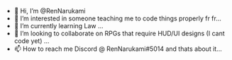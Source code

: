 - 👋 Hi, I’m @RenNarukami
- 👀 I’m interested in someone teaching me to code things properly fr fr...
- 🌱 I’m currently learning Law ...
- 💞️ I’m looking to collaborate on RPGs that require HUD/UI designs (I cant code yet) ...
- 📫 How to reach me Discord @ RenNarukami#5014 and thats about it...

<!---
RenNarukami/RenNarukami is a ✨ special ✨ repository because its `README.md` (this file) appears on your GitHub profile.
You can click the Preview link to take a look at your changes.
--->
